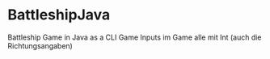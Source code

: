 # BattleshipJava
Battleship Game in Java as a CLI Game
Inputs im Game alle mit Int (auch die Richtungsangaben)
